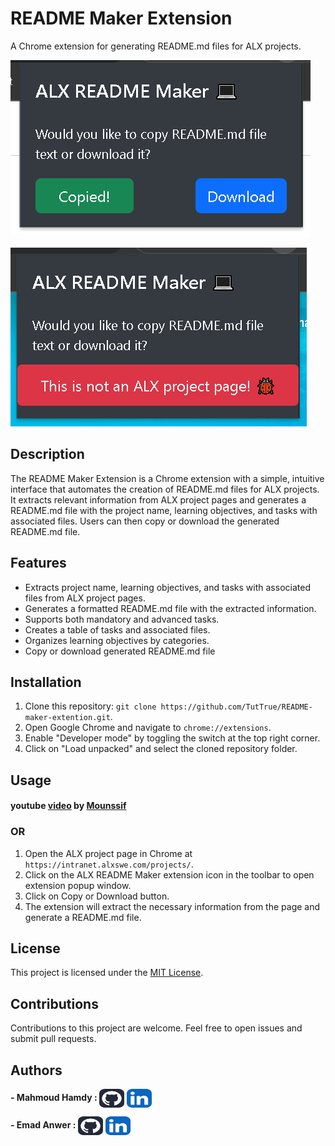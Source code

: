 # README Maker Extension


A Chrome extension for generating README.md files for ALX projects.

![README Maker Extension](./assets/README-maker.png)

![README Maker Extension](./assets/README-maker1.png)

## Description
The README Maker Extension is a Chrome extension with a simple, intuitive interface that automates the creation of README.md files for ALX projects. It extracts relevant information from ALX project pages and generates a README.md file with the project name, learning objectives, and tasks with associated files. Users can then copy or download the generated README.md file.


## Features

- Extracts project name, learning objectives, and tasks with associated files from ALX project pages.
- Generates a formatted README.md file with the extracted information.
- Supports both mandatory and advanced tasks.
- Creates a table of tasks and associated files.
- Organizes learning objectives by categories.
- Copy or download generated README.md file

## Installation

1. Clone this repository: `git clone https://github.com/TutTrue/README-maker-extention.git`.
2. Open Google Chrome and navigate to `chrome://extensions`.
3. Enable "Developer mode" by toggling the switch at the top right corner.
4. Click on "Load unpacked" and select the cloned repository folder.

## Usage
#### youtube [video](https://www.youtube.com/watch?v=HEsgoJOjG5Y&ab_channel=nuuX) by [Mounssif](https://github.com/nuuxcode)

### OR

1. Open the ALX project page in Chrome at `https://intranet.alxswe.com/projects/`.
2. Click on the ALX README Maker extension icon in the toolbar to open extension popup window.
3. Click on Copy or Download button.
4. The extension will extract the necessary information from the page and generate a README.md file.

## License

This project is licensed under the [MIT License](LICENSE).

## Contributions

Contributions to this project are welcome. Feel free to open issues and submit pull requests.

## Authors

<p align="left">
<b> - Mahmoud Hamdy : </b>
<a href="https://github.com/TutTrue" target="blank"><img align="center" src="https://raw.githubusercontent.com/tandpfun/skill-icons/main/icons/Github-Dark.svg" alt="TutTrue" height="30" width="40" /></a>
<a href="https://www.linkedin.com/in/mahmoud-hamdy-8b6825245/" target="blank"><img align="center" src="https://raw.githubusercontent.com/tandpfun/skill-icons/main/icons/LinkedIn.svg"  alt="mahmoud-hamdy-8b6825245" height="30" width="40" /></a>

</p>

<p align="left">
<b> - Emad Anwer : </b>
<a href="https://github.com/EmadAnwer/" target="blank"><img align="center" src="https://raw.githubusercontent.com/tandpfun/skill-icons/main/icons/Github-Dark.svg" alt="EmadAnwer" height="30" width="40" /></a>
<a href="https://www.linkedin.com/in/emadanwer/" target="blank"><img align="center" src="https://raw.githubusercontent.com/tandpfun/skill-icons/main/icons/LinkedIn.svg" alt="emadanwer" height="30" width="40" /></a>

</p>
